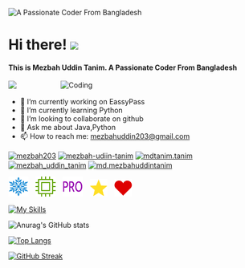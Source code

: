 ![A Passionate Coder From Bangladesh](https://media.licdn.com/dms/image/v2/D5616AQGqVJzflh4ACA/profile-displaybackgroundimage-shrink_350_1400/profile-displaybackgroundimage-shrink_350_1400/0/1731569240532?e=1736985600&v=beta&t=LwGAt5btSql-IB5jwF87XpueyFZtLnEKuwaiGl_mnxc)


# Hi there! <img src="https://github.com/TheDudeThatCode/TheDudeThatCode/blob/master/Assets/Hi.gif" width="35" />
#### This is Mezbah Uddin Tanim. A Passionate Coder From Bangladesh
<img align="right" alt="Coding" width="400" src="https://cdn.dribbble.com/users/1162077/screenshots/3848914/programmer.gif">

![](https://komarev.com/ghpvc/?username=mezbah-uddin-tanim&style=flat-square)



- 🔭 I’m currently working on EassyPass 
- 🌱 I’m currently learning Python 
- 👯 I’m looking to collaborate on github 
- 💬 Ask me about Java,Python
- 📫 How to reach me: mezbahuddin203@gmail.com



<p align="left">
<a href="https://twitter.com/mezbah203" target="blank"><img align="center" src="https://raw.githubusercontent.com/rahuldkjain/github-profile-readme-generator/master/src/images/icons/Social/twitter.svg" alt="mezbah203" height="30" width="40" /></a>
<a href="https://linkedin.com/in/mezbah-udiin-tanim" target="blank"><img align="center" src="https://raw.githubusercontent.com/rahuldkjain/github-profile-readme-generator/master/src/images/icons/Social/linked-in-alt.svg" alt="mezbah-udiin-tanim" height="30" width="40" /></a>
<a href="https://fb.com/mdtanim.tanim" target="blank"><img align="center" src="https://raw.githubusercontent.com/rahuldkjain/github-profile-readme-generator/master/src/images/icons/Social/facebook.svg" alt="mdtanim.tanim" height="30" width="40" /></a>
<a href="https://instagram.com/mezbah_uddin_tanim" target="blank"><img align="center" src="https://raw.githubusercontent.com/rahuldkjain/github-profile-readme-generator/master/src/images/icons/Social/instagram.svg" alt="mezbah_uddin_tanim" height="30" width="40" /></a>
<a href="https://www.youtube.com/c/md.mezbahuddintanim" target="blank"><img align="center" src="https://raw.githubusercontent.com/rahuldkjain/github-profile-readme-generator/master/src/images/icons/Social/youtube.svg" alt="md.mezbahuddintanim" height="30" width="40" /></a>
</p>

<a href='https://archiveprogram.github.com/'><img src='https://raw.githubusercontent.com/acervenky/animated-github-badges/master/assets/acbadge.gif' width='40' height='40'></a> <a href='https://docs.github.com/en/developers'><img src='https://raw.githubusercontent.com/acervenky/animated-github-badges/master/assets/devbadge.gif' width='40' height='40'></a> <a href='https://github.com/pricing'><img src='https://raw.githubusercontent.com/acervenky/animated-github-badges/master/assets/pro.gif' width='40' height='40'></a> <a href='https://stars.github.com/'><img src='https://raw.githubusercontent.com/acervenky/animated-github-badges/master/assets/starbadge.gif' width='35' height='35'></a> <a href='https://docs.github.com/en/github/supporting-the-open-source-community-with-github-sponsors'><img src='https://raw.githubusercontent.com/acervenky/animated-github-badges/master/assets/sponsorbadge.gif' width='35' height='35'></a> 

[![My Skills](https://skillicons.dev/icons?i=c,cpp,java,mysql,py&perline=5)](https://skillicons.dev)



![Anurag's GitHub stats](https://github-readme-stats.vercel.app/api?username=mezbah-uddin-tanim&show_icons=true&theme=radical)  

[![Top Langs](https://github-readme-stats.vercel.app/api/top-langs/?username=mezbah-uddin-tanim&layout=compact&text_color=daf7dc&bg_color=151515&hide=css,html,php)](https://github.com/anuraghazra/github-readme-stats)


[![GitHub Streak](https://streak-stats.demolab.com/?user=mezbah-uddin-tanim&theme=dark)](https://git.io/streak-stats)

